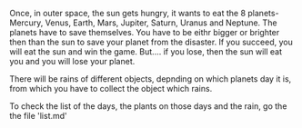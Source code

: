 Once, in outer space, the sun gets hungry, it wants to eat the 8 planets- Mercury, Venus, Earth, Mars, Jupiter, Saturn, Uranus and Neptune.
The planets have to save themselves.
You have to be eithr bigger or brighter then than the sun to save your planet from the disaster.
If you succeed, you will eat the sun and win the game.
But.... if you lose, then the sun will eat you and you will lose your planet.


There will be rains of different objects, depnding on which planets day it is, from which you have to collect the object which rains.

To check the list of the days, the plants on those days and the rain, go the the file 'list.md'